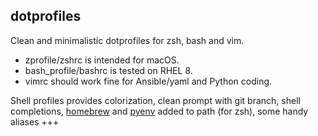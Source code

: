 ## dotprofiles
Clean and minimalistic dotprofiles for zsh, bash and vim.
- zprofile/zshrc is intended for macOS.
- bash\_profile/bashrc is tested on RHEL 8.
- vimrc should work fine for Ansible/yaml and Python coding.

Shell profiles provides colorization, clean prompt with git branch, shell completions, [homebrew](https://github.com/Homebrew) and [pyenv](https://github.com/pyenv/pyenv) added to path (for zsh), some handy aliases +++
